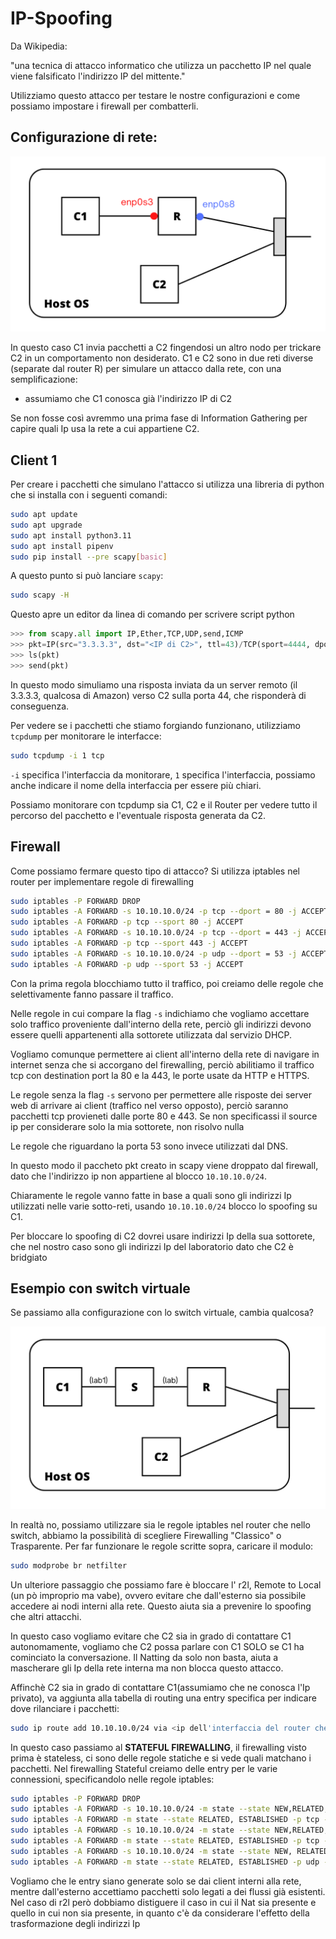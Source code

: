 # IP-Spoofing

Da Wikipedia: 

"una tecnica di attacco informatico che utilizza un pacchetto IP nel quale viene falsificato l'indirizzo IP del mittente."

Utilizziamo questo attacco per testare le nostre configurazioni e come possiamo impostare i firewall per combatterli.

## Configurazione di rete:

![](lezioni/pics/r2c.png)

In questo caso C1 invia pacchetti a C2 fingendosi un altro nodo per trickare C2 in un comportamento non desiderato.
C1 e C2 sono in due reti diverse (separate dal router R) per simulare un attacco dalla rete, con una semplificazione:
- assumiamo che C1 conosca già l'indirizzo IP di C2

Se non fosse così avremmo una prima fase di Information Gathering per capire quali Ip usa la rete a cui appartiene C2.

## Client 1

Per creare i pacchetti che simulano l'attacco si utilizza una libreria di python che si installa con i seguenti comandi:
```bash
sudo apt update
sudo apt upgrade
sudo apt install python3.11
sudo apt install pipenv
sudo pip install --pre scapy[basic]
```

A questo punto si può lanciare `scapy`:
```bash
sudo scapy -H
```

Questo apre un editor da linea di comando per scrivere script python
```python
>>> from scapy.all import IP,Ether,TCP,UDP,send,ICMP
>>> pkt=IP(src="3.3.3.3", dst="<IP di C2>", ttl=43)/TCP(sport=4444, dport=44)
>>> ls(pkt)
>>> send(pkt)
```

In questo modo simuliamo una risposta inviata da un server remoto (il 3.3.3.3, qualcosa di Amazon) verso C2 sulla porta 44, che risponderà di conseguenza.

Per vedere se i pacchetti che stiamo forgiando funzionano, utilizziamo `tcpdump` per monitorare le interfacce:
```bash
sudo tcpdump -i 1 tcp
```

`-i` specifica l'interfaccia da monitorare, `1` specifica l'interfaccia, possiamo anche indicare il nome della interfaccia per essere più chiari.

Possiamo monitorare con tcpdump sia C1, C2 e il Router per vedere tutto il percorso del pacchetto e l'eventuale risposta generata da C2.

## Firewall

Come possiamo fermare questo tipo di attacco? Si utilizza iptables nel router per implementare regole di firewalling
```bash
sudo iptables -P FORWARD DROP
sudo iptables -A FORWARD -s 10.10.10.0/24 -p tcp --dport = 80 -j ACCEPT
sudo iptables -A FORWARD -p tcp --sport 80 -j ACCEPT
sudo iptables -A FORWARD -s 10.10.10.0/24 -p tcp --dport = 443 -j ACCEPT
sudo iptables -A FORWARD -p tcp --sport 443 -j ACCEPT
sudo iptables -A FORWARD -s 10.10.10.0/24 -p udp --dport = 53 -j ACCEPT
sudo iptables -A FORWARD -p udp --sport 53 -j ACCEPT
```

Con la prima regola blocchiamo tutto il traffico, poi creiamo delle regole che selettivamente fanno passare il traffico.

Nelle regole in cui compare la flag `-s` indichiamo che vogliamo accettare solo traffico proveniente dall'interno della rete, perciò gli indirizzi devono essere quelli appartenenti alla sottorete utilizzata dal servizio DHCP.

Vogliamo comunque permettere ai client all'interno della rete di navigare in internet senza che si accorgano del firewalling, perciò abilitiamo il traffico tcp con destination port la 80 e la 443, le porte usate da HTTP e HTTPS.

Le regole senza la flag `-s` servono per permettere alle risposte dei server web di arrivare ai client (traffico nel verso opposto), perciò saranno pacchetti tcp provieneti dalle porte 80 e 443.
Se non specificassi il source ip per considerare solo la mia sottorete, non risolvo nulla

Le regole che riguardano la porta 53 sono invece utilizzati dal DNS.

In questo modo il paccheto pkt creato in scapy viene droppato dal firewall, dato che l'indirizzo ip non appartiene al blocco `10.10.10.0/24`.

Chiaramente le regole vanno fatte in base a quali sono gli indirizzi Ip utilizzati nelle varie sotto-reti, usando `10.10.10.0/24` blocco lo spoofing su C1.

Per bloccare lo spoofing di C2 dovrei usare indirizzi Ip della sua sottorete, che nel nostro caso sono gli indirizzi Ip del laboratorio dato che C2 è bridgiato

## Esempio con switch virtuale

Se passiamo alla configurazione con lo switch virtuale, cambia qualcosa?

![](lezioni/pics/rs2c.png)

In realtà no, possiamo utilizzare sia le regole iptables nel router che nello switch, abbiamo la possibilità di scegliere Firewalling "Classico" o Trasparente.
Per far funzionare le regole scritte sopra, caricare il modulo:
```bash
sudo modprobe br netfilter
```

Un ulteriore passaggio che possiamo fare è bloccare l' r2l, Remote to Local (un pò improprio ma vabe), ovvero evitare che dall'esterno sia possibile accedere ai nodi interni alla rete.
Questo aiuta sia a prevenire lo spoofing che altri attacchi.

In questo caso vogliamo evitare che C2 sia in grado di contattare C1 autonomamente, vogliamo che C2 possa parlare con C1 SOLO se C1 ha cominciato la conversazione.
Il Natting da solo non basta, aiuta a mascherare gli Ip della rete interna ma non blocca questo attacco.

Affinchè C2 sia in grado di contattare C1(assumiamo che ne conosca l'Ip privato), va aggiunta alla tabella di routing una entry specifica per indicare dove rilanciare i pacchetti:
```bash
sudo ip route add 10.10.10.0/24 via <ip dell'interfaccia del router che sta nella stessa rete con C2>
```

In questo caso passiamo al **STATEFUL FIREWALLING**, il firewalling visto prima è stateless, ci sono delle regole statiche e si vede quali matchano i pacchetti.
Nel firewalling Stateful creiamo delle entry per le varie connessioni, specificandolo nelle regole iptables:
```bash
sudo iptables -P FORWARD DROP
sudo iptables -A FORWARD -s 10.10.10.0/24 -m state --state NEW,RELATED,ESTABLISHED -p tcp --dport = 80 -j ACCEPT
sudo iptables -A FORWARD -m state --state RELATED, ESTABLISHED -p tcp --sport 80 -j ACCEPT
sudo iptables -A FORWARD -s 10.10.10.0/24 -m state --state NEW,RELATED,ESTABLISHED -p tcp --dport = 443 -j ACCEPT
sudo iptables -A FORWARD -m state --state RELATED, ESTABLISHED -p tcp --sport 443 -j ACCEPT
sudo iptables -A FORWARD -s 10.10.10.0/24 -m state --state NEW, RELATED, ESTABLISHED -p udp --dport = 53 -j ACCEPT
sudo iptables -A FORWARD -m state --state RELATED, ESTABLISHED -p udp --sport 53 -j ACCEPT
```

Vogliamo che le entry siano generate solo se dai client interni alla rete, mentre dall'esterno accettiamo pacchetti solo legati a dei flussi già esistenti.
Nel caso di r2l però dobbiamo distiguere il caso in cui il Nat sia presente e quello in cui non sia presente, in quanto c'è da considerare l'effetto della trasformazione degli indirizzi Ip
